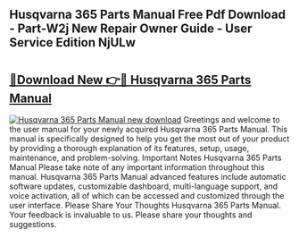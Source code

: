 ## Husqvarna 365 Parts Manual Free Pdf Download - Part-W2j New Repair Owner Guide - User Service Edition NjULw

# <h2><a href="http://bc20714.oget.top/?id=Husqvarna+365+Parts+Manual">🔗Download New 👉🔴 Husqvarna 365 Parts Manual</a></h2>

[![Husqvarna 365 Parts Manual new download](https://i.imgur.com/5g1atiW.png)](http://bc20714.oget.top/?id=Husqvarna+365+Parts+Manual)
Greetings and welcome to the user manual for your newly acquired Husqvarna 365 Parts Manual. This manual is specifically designed to help you get the most out of your product by providing a thorough explanation of its features, setup, usage, maintenance, and problem-solving. Important Notes Husqvarna 365 Parts Manual Please take note of any important information throughout this manual. Husqvarna 365 Parts Manual advanced features include automatic software updates, customizable dashboard, multi-language support, and voice activation, all of which can be accessed and customized through the user interface. Please Share Your Thoughts Husqvarna 365 Parts Manual. Your feedback is invaluable to us. Please share your thoughts and suggestions.

